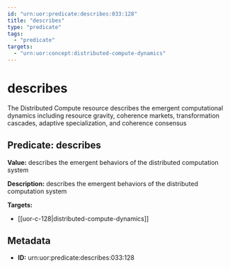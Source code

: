 ```yaml
---
id: "urn:uor:predicate:describes:033:128"
title: "describes"
type: "predicate"
tags:
  - "predicate"
targets:
  - "urn:uor:concept:distributed-compute-dynamics"
---
```


# describes

The Distributed Compute resource describes the emergent computational dynamics including resource gravity, coherence markets, transformation cascades, adaptive specialization, and coherence consensus

## Predicate: describes

**Value:** describes the emergent behaviors of the distributed computation system

**Description:** describes the emergent behaviors of the distributed computation system

**Targets:**

- [[uor-c-128|distributed-compute-dynamics]]

## Metadata

- **ID:** urn:uor:predicate:describes:033:128
